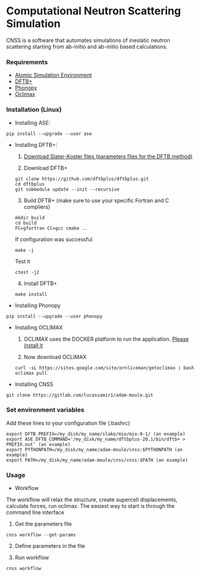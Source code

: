 # Computational Neutron Scattering Simulation

CNSS is a software that automates simulations of ineslatic neutron scattering starting from ab-initio and ab-initio based calculations.

### Requirements

* [Atomic Simulation Environment](https://wiki.fysik.dtu.dk/ase/)
* [DFTB+](https://www.dftbplus.org/)
* [Phonopy](https://phonopy.github.io/phonopy/)
* [Oclimax](https://neutrons.ornl.gov/sites/default/files/2018-NXS_Lecture_YQCheng_2.pdf)
   
### Installation (Linux)

* Installing ASE:

```
pip install --upgrade --user ase
```

* Installing DFTB+:

  1. [Download Slater-Koster files (parameters files for the DFTB method)](http://www.dftb.org/fileadmin/DFTB/public/slako-unpacked.tar.xz)

  2. Download DFTB+
  
  ```
  git clone https://github.com/dftbplus/dftbplus.git
  cd dftbplus
  git submodule update --init --recursive
  ```

  3. Build DFTB+ (make sure to use your specific Fortran and C compilers)

  ```
  mkdir build
  cd build
  FC=gfortran CC=gcc cmake ..
  ```

  If configuration was successful
  
  ```
  make -j
  ```

  Test it

  ```
  ctest -j2
  ```

  4. Install DFTB+

  ```
  make install
  ```

* Installing Phonopy

```
pip install --upgrade --user phonopy
```

* Installing OCLIMAX

  1. OCLIMAX uses the DOCKER platform to run the application.
  [Please install it](https://www.docker.com/)

  2. Now download OCLIMAX

  ```  
  curl -sL https://sites.google.com/site/ornliceman/getoclimax | bash
  oclimax pull
  ```

* Installing CNSS

```
git clone https://gitlab.com/lucassamir1/adam-moule.git
```

### Set environment variables

Add these lines to your configuration file (.bashrc)

```
export DFTB_PREFIX=/my_disk/my_name/slako/mio/mio-0-1/ (an example)
export ASE_DFTB_COMMAND='/my_disk/my_name/dftbplus-20.1/bin/dftb+ > PREFIX.out' (an example)
export PYTHONPATH=/my_disk/my_name/adam-moule/cnss:$PYTHONPATH (an example)
export PATH=/my_disk/my_name/adam-moule/cnss/cnss:$PATH (an example)
```

### Usage

* Workflow

The workflow will relax the structure, create supercell displacements, calculate forces, run oclimax. The easiest way to start is through the command line interface

  1. Get the parameters file
   
  ```
  cnss workflow --get-params
  ```

  2. Define parameters in the file

  3. Run workflow

  ```
  cnss workflow
  ```




